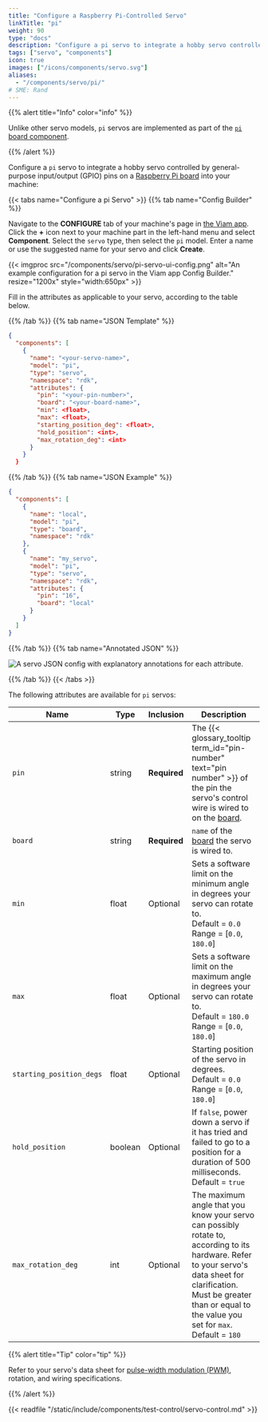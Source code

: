 ```yaml
---
title: "Configure a Raspberry Pi-Controlled Servo"
linkTitle: "pi"
weight: 90
type: "docs"
description: "Configure a pi servo to integrate a hobby servo controlled by GPIO pins on a Raspberry Pi board."
tags: ["servo", "components"]
icon: true
images: ["/icons/components/servo.svg"]
aliases:
  - "/components/servo/pi/"
# SME: Rand
---
```


{{% alert title="Info" color="info" %}}

Unlike other servo models, `pi` servos are implemented as part of the [`pi` board component](https://github.com/viamrobotics/rdk/blob/main/components/board/pi/impl/servo.go).

{{% /alert %}}

Configure a `pi` servo to integrate a hobby servo controlled by general-purpose input/output (GPIO) pins on a [Raspberry Pi board](/components/board/pi/) into your machine:

{{< tabs name="Configure a pi Servo" >}}
{{% tab name="Config Builder" %}}

Navigate to the **CONFIGURE** tab of your machine's page in [the Viam app](https://app.viam.com).
Click the **+** icon next to your machine part in the left-hand menu and select **Component**.
Select the `servo` type, then select the `pi` model.
Enter a name or use the suggested name for your servo and click **Create**.

{{< imgproc src="/components/servo/pi-servo-ui-config.png" alt="An example configuration for a pi servo in the Viam app Config Builder." resize="1200x" style="width:650px" >}}

Fill in the attributes as applicable to your servo, according to the table below.

{{% /tab %}}
{{% tab name="JSON Template" %}}

```json {class="line-numbers linkable-line-numbers"}
{
  "components": [
    {
      "name": "<your-servo-name>",
      "model": "pi",
      "type": "servo",
      "namespace": "rdk",
      "attributes": {
        "pin": "<your-pin-number>",
        "board": "<your-board-name>",
        "min": <float>,
        "max": <float>,
        "starting_position_deg": <float>,
        "hold_position": <int>,
        "max_rotation_deg": <int>
      }
    }
  }
```

{{% /tab %}}
{{% tab name="JSON Example" %}}

```json {class="line-numbers linkable-line-numbers"}
{
  "components": [
    {
      "name": "local",
      "model": "pi",
      "type": "board",
      "namespace": "rdk"
    },
    {
      "name": "my_servo",
      "model": "pi",
      "type": "servo",
      "namespace": "rdk",
      "attributes": {
        "pin": "16",
        "board": "local"
      }
    }
  ]
}
```

{{% /tab %}}
{{% tab name="Annotated JSON" %}}

![A servo JSON config with explanatory annotations for each attribute.](/components/servo/servo-json.png)

{{% /tab %}}
{{< /tabs >}}

The following attributes are available for `pi` servos:

<!-- prettier-ignore -->
| Name | Type | Inclusion | Description |
| ---- | ---- | --------- | ----------- |
| `pin` | string | **Required** | The {{< glossary_tooltip term_id="pin-number" text="pin number" >}} of the pin the servo's control wire is wired to on the [board](/components/board/). |
| `board` | string | **Required** | `name` of the [board](/components/board/) the servo is wired to. |
| `min` | float | Optional | Sets a software limit on the minimum angle in degrees your servo can rotate to. <br> Default = `0.0` <br> Range = [`0.0`, `180.0`] |
| `max` | float | Optional | Sets a software limit on the maximum angle in degrees your servo can rotate to. <br> Default = `180.0` <br> Range = [`0.0`, `180.0`] |
| `starting_position_degs` | float | Optional | Starting position of the servo in degrees. <br> Default = `0.0` <br> Range = [`0.0`, `180.0`] |
| `hold_position` | boolean | Optional | If `false`, power down a servo if it has tried and failed to go to a position for a duration of 500 milliseconds. <br> Default = `true` |
| `max_rotation_deg` | int | Optional | The maximum angle that you know your servo can possibly rotate to, according to its hardware. Refer to your servo's data sheet for clarification. Must be greater than or equal to the value you set for `max`. <br> Default = `180` |

{{% alert title="Tip" color="tip" %}}

Refer to your servo's data sheet for [pulse-width modulation (PWM)](https://docs.arduino.cc/learn/microcontrollers/analog-output), rotation, and wiring specifications.

{{% /alert %}}

{{< readfile "/static/include/components/test-control/servo-control.md" >}}
